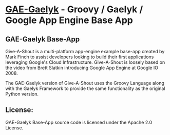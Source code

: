 [GAE-Gaelyk](http://gae-gaelyk.appspot.com) - Groovy / Gaelyk / Google App Engine Base App
==============================================

GAE-Gaelyk Base-App
-------------------

Give-A-Shout is a multi-platform app-engine example base-app created by 
Mark Finch to assist developers looking to build their first applications 
leveraging Google's Cloud Infrastructure. Give-A-Shout is loosely based 
on the video from Brett Slatkin introducing Google App Engine at 
Google IO 2008.

The GAE-Gaelyk version of Give-A-Shout uses the Groovy Language along with 
the Gaelyk Framework to provide the same functionality as the original 
Python version.

License:
--------

GAE-Gaelyk Base-App source code is licensed under the Apache 2.0 License.


